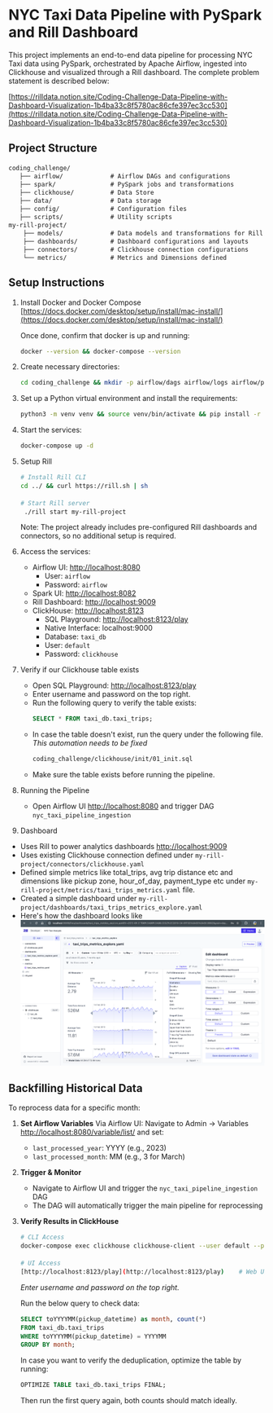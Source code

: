 # NYC Taxi Data Pipeline with PySpark and Rill Dashboard

This project implements an end-to-end data pipeline for processing NYC Taxi data using PySpark, orchestrated by Apache Airflow, ingested into Clickhouse and visualized through a Rill dashboard. The complete problem statement is described below:

[https://rilldata.notion.site/Coding-Challenge-Data-Pipeline-with-Dashboard-Visualization-1b4ba33c8f5780ac86cfe397ec3cc530](https://rilldata.notion.site/Coding-Challenge-Data-Pipeline-with-Dashboard-Visualization-1b4ba33c8f5780ac86cfe397ec3cc530)


## Project Structure

```
coding_challenge/
   ├── airflow/             # Airflow DAGs and configurations
   ├── spark/               # PySpark jobs and transformations
   ├── clickhouse/          # Data Store
   ├── data/                # Data storage
   ├── config/              # Configuration files
   ├── scripts/             # Utility scripts
my-rill-project/            
    ├── models/             # Data models and transformations for Rill
    ├── dashboards/         # Dashboard configurations and layouts
    ├── connectors/         # Clickhouse connection configurations
    └── metrics/            # Metrics and Dimensions defined
```

## Setup Instructions

1. Install Docker and Docker Compose
   [https://docs.docker.com/desktop/setup/install/mac-install/](https://docs.docker.com/desktop/setup/install/mac-install/)

   Once done, confirm that docker is up and running:
   ```bash
   docker --version && docker-compose --version
   ```

2. Create necessary directories:
   ```bash
   cd coding_challenge && mkdir -p airflow/dags airflow/logs airflow/plugins data/raw data/processed spark/jobs spark/transformations spark/utils spark/tests rill/models rill/dashboards config clickhouse/data && chmod 777 clickhouse/data
   ```

3. Set up a Python virtual environment and install the requirements:
   ```bash
   python3 -m venv venv && source venv/bin/activate && pip install -r requirements.txt
   ```

4. Start the services:
   ```bash
   docker-compose up -d
   ```

5. Setup Rill
   ```bash
   # Install Rill CLI
   cd ../ && curl https://rill.sh | sh

   # Start Rill server
    ./rill start my-rill-project
   ```

   Note: The project already includes pre-configured Rill dashboards and connectors, so no additional setup is required.


7. Access the services:
   - Airflow UI: [http://localhost:8080](http://localhost:8080)
      - User: `airflow`
      - Password: `airflow`
   - Spark UI: [http://localhost:8082](http://localhost:8082)
   - Rill Dashboard: [http://localhost:9009](http://localhost:9009)
   - ClickHouse:  [http://localhost:8123](http://localhost:8123)
      - SQL Playground: [http://localhost:8123/play](http://localhost:8123/play)
      - Native Interface: localhost:9000
      - Database: `taxi_db`
      - User: `default`
      - Password: `clickhouse`

8. Verify if our Clickhouse table exists
   - Open SQL Playground: [http://localhost:8123/play](http://localhost:8123/play)
   - Enter username and password on the top right.
   - Run the following query to verify the table exists:
     ```sql
     SELECT * FROM taxi_db.taxi_trips;
     ```
   - In case the table doesn't exist, run the query under the following file. *This automation needs to be fixed*
     ```bash
     coding_challenge/clickhouse/init/01_init.sql
     ```
   - Make sure the table exists before running the pipeline.

9. Running the Pipeline
   - Open Airflow UI [http://localhost:8080](http://localhost:8080) and trigger DAG `nyc_taxi_pipeline_ingestion`


10. Dashboard
   - Uses Rill to power analytics dashboards [http://localhost:9009](http://localhost:9009)
   - Uses existing Clickhouse connection defined under `my-rill-project/connectors/clickhouse.yaml`
   - Defined simple metrics like total_trips, avg trip distance etc and dimensions like pickup zone, hour_of_day, payment_type etc under `my-rill-project/metrics/taxi_trips_metrics.yaml` file.
   - Created a simple dashboard under `my-rill-project/dashboards/taxi_trips_metrics_explore.yaml`
   - Here's how the dashboard looks like
![Rill Dashboard Screenshot](my-rill-project/data/data_analysis_screenshot.png)


## Backfilling Historical Data

To reprocess data for a specific month:

1. **Set Airflow Variables**
   Via Airflow UI: Navigate to Admin -> Variables [http://localhost:8080/variable/list/](http://localhost:8080/variable/list/) and set:
   - `last_processed_year`: YYYY  (e.g., 2023)
   - `last_processed_month`: MM   (e.g., 3 for March)

2. **Trigger & Monitor**
   - Navigate to Airflow UI and trigger the `nyc_taxi_pipeline_ingestion` DAG
   - The DAG will automatically trigger the main pipeline for reprocessing

3. **Verify Results in ClickHouse**

   ```bash
   # CLI Access
   docker-compose exec clickhouse clickhouse-client --user default --password clickhouse

   # UI Access
   [http://localhost:8123/play](http://localhost:8123/play)    # Web UI with SQL playground
   ```
   
   *Enter username and password on the top right.*

   Run the below query to check data:
   ```sql
   SELECT toYYYYMM(pickup_datetime) as month, count(*) 
   FROM taxi_db.taxi_trips 
   WHERE toYYYYMM(pickup_datetime) = YYYYMM 
   GROUP BY month;
   ```

   In case you want to verify the deduplication, optimize the table by running:
   ```sql
   OPTIMIZE TABLE taxi_db.taxi_trips FINAL;
   ```

   Then run the first query again, both counts should match ideally.   